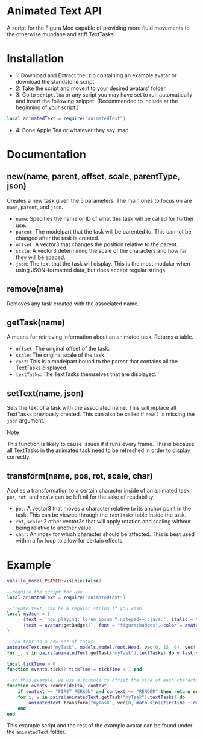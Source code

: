 # Animated Text API
A script for the Figura Mod capable of providing more fluid movements to the otherwise mundane and stiff TextTasks.

# Installation

- 1: Download and Extract the .zip containing an example avatar or download the standalone script.
- 2: Take the script and move it to your desired avatars' folder.
- 3: Go to `script.lua` or any script you may have set to run automatically and insert the following snippet. (Recommended to include at the beginning of your script.)
```lua
local animatedText = require("animatedText")
 ```
- 4: Bone Apple Tea or whatever they say lmao

# Documentation

## new(name, parent, offset, scale, parentType, json)
Creates a new task given the 5 parameters. The main ones to focus on are `name`, `parent`, and `json`.
- `name`: Specifies the name or ID of what this task will be called for further use.
- `parent`: The modelpart that the task will be parented to. This cannot be changed after the task is created.
- `offset`: A vector3 that changes the position relative to the parent.
- `scale`: A vector3 determining the scale of the characters and how far they will be spaced.
- `json`: The text that the task will display. This is the most modular when using JSON-formatted data, but does accept regular strings.

## remove(name)
Removes any task created with the associated name.

## getTask(name)
A means for retrieving information about an animated task. Returns a table.
- `offset`: The original offset of the task.
- `scale`: The original scale of the task.
- `root`: This is a modelpart bound to the parent that contains all the TextTasks displayed.
- `textTasks`: The TextTasks themselves that are displayed.

## setText(name, json)
Sets the text of a task with the associated name. This will replace all TextTasks previously created. This can also be called if `new()` is missing the `json` argument.

> [!NOTE]
> This function is likely to cause issues if it runs every frame. This is because all TextTasks in the animated task need to be refreshed in order to display correctly.

## transform(name, pos, rot, scale, char)
Applies a transformation to a certain character inside of an animated task. `pos`, `rot`, and `scale` can be left nil for the sake of readability.
- `pos`: A vector3 that moves a character relative to its anchor point in the task. This can be viewed through the `textTasks` table inside the task.
- `rot`, `scale`: 2 other vector3s that will apply rotation and scaling without being relative to another value.
- `char`: An index for which character should be affected. This is best used within a for loop to allow for certain effects.

# Example
```lua
vanilla_model.PLAYER:visible(false)

--require the script for use
local animatedText = require("animatedText") 

--create text, can be a regular string if you wish
local myJson = { 
      {text = 'now playing: lorem ipsum ™:notepad++::java:', italic = true},
      {text = avatar:getBadges(), font = "figura:badges", color = avatar:getColor()}
}

--add text as a new set of tasks
animatedText.new("myTask", models.model.root.Head, vec(0, 15, 0), vec(.5, .5, 1), "BILLBOARD", myJson) 
for _, v in pairs(animatedText.getTask("myTask").textTasks) do v.task:outline(true) end

local tickTime = 0 
function events.tick() tickTime = tickTime + 1 end

--in this example, we use a formula to offset the sine of each character based on its index (i) and amplify its motion by .5
function events.render(delta, context)
	if context ~= "FIRST_PERSON" and context ~= "RENDER" then return end
	for i, v in pairs(animatedText.getTask("myTask").textTasks) do
		animatedText.transform("myTask", vec(0, math.sin((tickTime + delta) / 8 + i) * .5, 0), nil, nil, v)
	end
end
```
This example script and the rest of the example avatar can be found under the `animatedText` folder.
